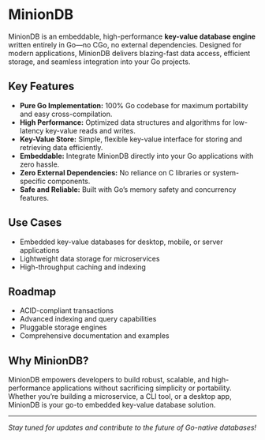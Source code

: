 # MinionDB

MinionDB is an embeddable, high-performance **key-value database engine** written entirely in Go—no CGo, no external dependencies. Designed for modern applications, MinionDB delivers blazing-fast data access, efficient storage, and seamless integration into your Go projects.

## Key Features

- **Pure Go Implementation:** 100% Go codebase for maximum portability and easy cross-compilation.
- **High Performance:** Optimized data structures and algorithms for low-latency key-value reads and writes.
- **Key-Value Store:** Simple, flexible key-value interface for storing and retrieving data efficiently.
- **Embeddable:** Integrate MinionDB directly into your Go applications with zero hassle.
- **Zero External Dependencies:** No reliance on C libraries or system-specific components.
- **Safe and Reliable:** Built with Go’s memory safety and concurrency features.

## Use Cases

- Embedded key-value databases for desktop, mobile, or server applications
- Lightweight data storage for microservices
- High-throughput caching and indexing

## Roadmap

- ACID-compliant transactions
- Advanced indexing and query capabilities
- Pluggable storage engines
- Comprehensive documentation and examples

## Why MinionDB?

MinionDB empowers developers to build robust, scalable, and high-performance applications without sacrificing simplicity or portability. Whether you’re building a microservice, a CLI tool, or a desktop app, MinionDB is your go-to embedded key-value database solution.

---
*Stay tuned for updates and contribute to the future of Go-native databases!*